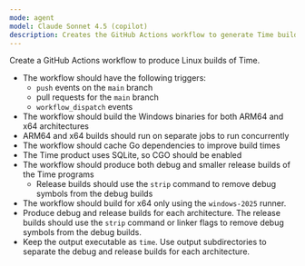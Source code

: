 ```yaml
---
mode: agent
model: Claude Sonnet 4.5 (copilot)
description: Creates the GitHub Actions workflow to generate Time builds for Microsoft Windows
---
```


Create a GitHub Actions workflow to produce Linux builds of Time.

- The workflow should have the following triggers:
    - `push` events on the `main` branch
    - pull requests for the `main` branch
    - `workflow_dispatch` events
- The workflow should build the Windows binaries for both ARM64 and x64 architectures
- ARM64 and x64 builds should run on separate jobs to run concurrently
- The workflow should cache Go dependencies to improve build times
- The Time product uses SQLite, so CGO should be enabled
- The workflow should produce both debug and smaller release builds of the Time programs
    - Release builds should use the `strip` command to remove debug symbols from the debug builds
- The workflow should build for x64 only using the `windows-2025` runner.
- Produce debug and release builds for each architecture. The release builds should use the `strip` command or linker flags to remove debug symbols from the debug builds.
- Keep the output executable as `time`. Use output subdirectories to separate the debug and release builds for each architecture.
